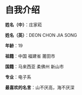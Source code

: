 # 自我介绍

**姓名（中）**：庄家菘

**姓名（英）**：DEON CHON JIA SONG

**年龄**：19

**祖籍**：中国 福建省 莆田市

**国籍**：马来西亚 柔佛州 新山市

**专业**：电子系

**最喜欢的名言**：山不厌高，海不厌深



